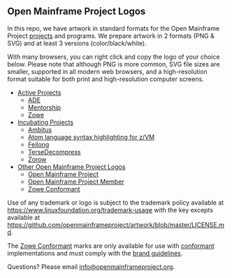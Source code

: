 ## Open Mainframe Project Logos

In this repo, we have artwork in standard formats for the Open Mainframe Project [projects](https://www.openmainframeproject.org/projects/) and programs. We prepare artwork in 2 formats (PNG & SVG) and at least 3 versions (color/black/white).

With many browsers, you can right click and copy the logo of your choice below. Please note that although PNG is more common, SVG file sizes are smaller, supported in all modern web browsers, and a high-resolution format suitable for both print and high-resolution computer screens.

* [Active Projects](examples/active.md)
  * [ADE](examples/active.md#ade-logos)
  * [Mentorship](examples/active.md#mentorship-logos)
  * [Zowe](examples/active.md#zowe-logos)
* [Incubating Projects](examples/incubating.md)
  * [Ambitus](examples/incubating#ambitus-logos)
  * [Atom language syntax highlighting for z/VM](examples/incubating.md#atom-language-syntax-highlighting-for-zvm-logos)
  * [Feilong](examples/incubating.md#feilong)
  * [TerseDecompress](examples/incubating.md#tersedecompress)
  * [Zorow](examples/incubating.md#zorow)
* [Other Open Mainframe Project Logos](examples/other.md)
  * [Open Mainframe Project](examples/other.md#open-mainframe-project-logos)
  * [Open Mainframe Project Member](examples/other.md#open-mainframe-project-member-logos)
  * [Zowe Conformant](examples/other.md#zowe-conformant)

Use of any trademark or logo is subject to the trademark policy available at https://www.linuxfoundation.org/trademark-usage with the key excepts available at https://github.com/openmainframeproject/artwork/blob/master/LICENSE.md.

The [Zowe Conformant](examples/other.md#zowe-conformant) marks are only available for use with [conformant](https://www.openmainframeproject.org/projects/zowe/conformance) implementations and must comply with the [brand guidelines](https://www.openmainframeproject.org/projects/zowe/conformance/branding-guide).

Questions? Please email [info@openmainframeproject.org](mailto:info@openmainframeproject.org).
